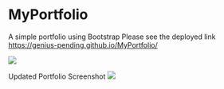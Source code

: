# MyPortfolio
A simple portfolio using Bootstrap 
Please see the deployed link https://genius-pending.github.io/MyPortfolio/

![](https://github.com/genius-pending/Shivey-Bootstrap-Portfolio/blob/master/imgs/profile%20screenshot.png)


Updated Portfolio Screenshot
![](https://github.com/genius-pending/Shivey-Bootstrap-Portfolio/blob/master/imgs/updatedportfolio.png)
